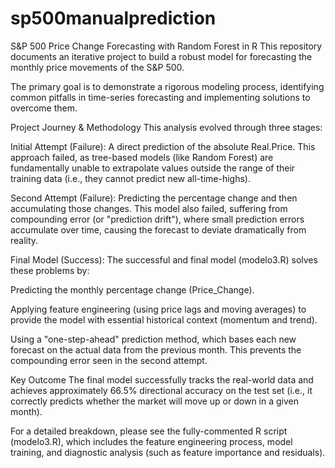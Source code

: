 # sp500manualprediction
S&P 500 Price Change Forecasting with Random Forest in R
This repository documents an iterative project to build a robust model for forecasting the monthly price movements of the S&P 500.

The primary goal is to demonstrate a rigorous modeling process, identifying common pitfalls in time-series forecasting and implementing solutions to overcome them.

Project Journey & Methodology
This analysis evolved through three stages:

Initial Attempt (Failure): A direct prediction of the absolute Real.Price. This approach failed, as tree-based models (like Random Forest) are fundamentally unable to extrapolate values outside the range of their training data (i.e., they cannot predict new all-time-highs).

Second Attempt (Failure): Predicting the percentage change and then accumulating those changes. This model also failed, suffering from compounding error (or "prediction drift"), where small prediction errors accumulate over time, causing the forecast to deviate dramatically from reality.

Final Model (Success): The successful and final model (modelo3.R) solves these problems by:

Predicting the monthly percentage change (Price_Change).

Applying feature engineering (using price lags and moving averages) to provide the model with essential historical context (momentum and trend).

Using a "one-step-ahead" prediction method, which bases each new forecast on the actual data from the previous month. This prevents the compounding error seen in the second attempt.

Key Outcome
The final model successfully tracks the real-world data and achieves approximately 66.5% directional accuracy on the test set (i.e., it correctly predicts whether the market will move up or down in a given month).

For a detailed breakdown, please see the fully-commented R script (modelo3.R), which includes the feature engineering process, model training, and diagnostic analysis (such as feature importance and residuals).
